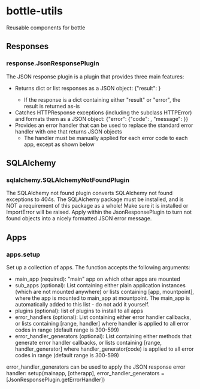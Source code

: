 # bottle-utils

Reusable components for bottle

## Responses

### response.JsonResponsePlugin

The JSON response plugin is a plugin that provides three main features:
  * Returns dict or list responses as a JSON object: {"result": <output>}
    * If the response is a dict containing either "result" or "error", the result is returned as-is
  * Catches HTTPResponse exceptions (including the subclass HTTPError) and formats them as a JSON object: {"error": {"code": <http response code>, "message": <exception message>}}
  * Provides an error handler that can be used to replace the standard error handler with one that returns JSON objects
    * The handler must be manually applied for each error code to each app, except as shown below

## SQLAlchemy

### sqlalchemy.SQLAlchemyNotFoundPlugin

The SQLAlchemy not found plugin converts SQLAlchemy not found exceptions to 404s.  The SQLAlchemy package must be installed, and is NOT a requirement of this package as a whole!  Make sure it is installed or ImportError will be raised.  Apply within the JsonResponsePlugin to turn not found objects into a nicely formatted JSON error message.

## Apps

### apps.setup

Set up a collection of apps.  The function accepts the following arguments:
  * main_app (required): "main" app on which other apps are mounted
  * sub_apps (optional): List containing either plain application instances (which are not mounted anywhere) or lists containing [app, mountpoint], where the app is mounted to main_app at mountpoint.  The main_app is automatically added to this list - do not add it yourself.
  * plugins (optional): list of plugins to install to all apps
  * error_handlers (optional): List containing either error handler callbacks, or lists containing [range, handler] where handler is applied to all error codes in range (default range is 300-599)
  * error_handler_generators (optional): List containing either methods that generate error handler callbacks, or lists containing [range, handler_generator] where handler_generator(code) is applied to all error codes in range (default range is 300-599)

error_handler_generators can be used to apply the JSON response error handler:
    setup(mainapp, [otherapp], error_handler_generators = [JsonResponsePlugin.getErrorHandler])
